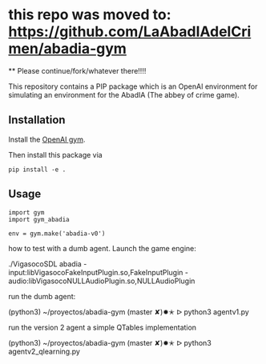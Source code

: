 # this repo was moved to: https://github.com/LaAbadIAdelCrimen/abadia-gym

** Please continue/fork/whatever there!!!!




This repository contains a PIP package which is an OpenAI environment for
simulating an environment for the AbadIA (The abbey of crime game).


## Installation

Install the [OpenAI gym](https://gym.openai.com/docs/).

Then install this package via

```
pip install -e .
```

## Usage

```
import gym
import gym_abadia

env = gym.make('abadia-v0')
```

how to test with a dumb agent. 
Launch the game engine: 

./VigasocoSDL abadia -input:libVigasocoFakeInputPlugin.so,FakeInputPlugin  -audio:libVigasocoNULLAudioPlugin.so,NULLAudioPlugin

run the dumb agent: 

(python3) ~/proyectos/abadia-gym (master ✘)✹✭ ᐅ python3 agentv1.py

run the version 2 agent a simple QTables implementation

(python3) ~/proyectos/abadia-gym (master ✘)✹✭ ᐅ python3 agentv2_qlearning.py


